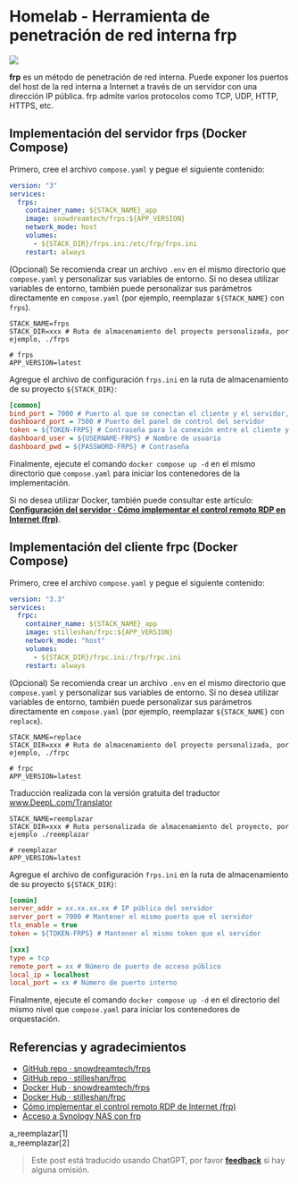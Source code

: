 # Homelab - Herramienta de penetración de red interna frp

![](https://wiki-media-1253965369.cos.ap-guangzhou.myqcloud.com/img/20230304195137.png)

**frp** es un método de penetración de red interna. Puede exponer los puertos del host de la red interna a Internet a través de un servidor con una dirección IP pública. frp admite varios protocolos como TCP, UDP, HTTP, HTTPS, etc.

## Implementación del servidor frps (Docker Compose)

Primero, cree el archivo `compose.yaml` y pegue el siguiente contenido:

```yaml title="compose.yaml"
version: "3"
services:
  frps:
    container_name: ${STACK_NAME}_app
    image: snowdreamtech/frps:${APP_VERSION}
    network_mode: host
    volumes:
      - ${STACK_DIR}/frps.ini:/etc/frp/frps.ini
    restart: always
```

(Opcional) Se recomienda crear un archivo `.env` en el mismo directorio que `compose.yaml` y personalizar sus variables de entorno. Si no desea utilizar variables de entorno, también puede personalizar sus parámetros directamente en `compose.yaml` (por ejemplo, reemplazar `${STACK_NAME}` con `frps`).

```dotenv title=".env"
STACK_NAME=frps
STACK_DIR=xxx # Ruta de almacenamiento del proyecto personalizada, por ejemplo, ./frps

# frps
APP_VERSION=latest
```

Agregue el archivo de configuración `frps.ini` en la ruta de almacenamiento de su proyecto `${STACK_DIR}`:

```ini title="frps.ini"
[common]
bind_port = 7000 # Puerto al que se conectan el cliente y el servidor, se utilizará al configurar el cliente más adelante.
dashboard_port = 7500 # Puerto del panel de control del servidor
token = ${TOKEN-FRPS} # Contraseña para la conexión entre el cliente y el servidor, establezca la suya.
dashboard_user = ${USERNAME-FRPS} # Nombre de usuario
dashboard_pwd = ${PASSWORD-FRPS} # Contraseña
```

Finalmente, ejecute el comando `docker compose up -d` en el mismo directorio que `compose.yaml` para iniciar los contenedores de la implementación.

Si no desea utilizar Docker, también puede consultar este artículo: [**Configuración del servidor · Cómo implementar el control remoto RDP en Internet (frp)**](https://wiki-power.com/es/%E5%A6%82%E4%BD%95%E5%AE%9E%E7%8E%B0%E5%A4%96%E7%BD%91RDP%E8%BF%9C%E6%8E%A7%EF%BC%88frp%EF%BC%89#_2).

## Implementación del cliente frpc (Docker Compose)

Primero, cree el archivo `compose.yaml` y pegue el siguiente contenido:

```yaml title="compose.yaml"
version: "3.3"
services:
  frpc:
    container_name: ${STACK_NAME}_app
    image: stilleshan/frpc:${APP_VERSION}
    network_mode: "host"
    volumes:
      - ${STACK_DIR}/frpc.ini:/frp/frpc.ini
    restart: always
```

(Opcional) Se recomienda crear un archivo `.env` en el mismo directorio que `compose.yaml` y personalizar sus variables de entorno. Si no desea utilizar variables de entorno, también puede personalizar sus parámetros directamente en `compose.yaml` (por ejemplo, reemplazar `${STACK_NAME}` con `replace`).

```dotenv
STACK_NAME=replace
STACK_DIR=xxx # Ruta de almacenamiento del proyecto personalizada, por ejemplo, ./frpc

# frpc
APP_VERSION=latest
```

Traducción realizada con la versión gratuita del traductor www.DeepL.com/Translator

```dotenv title=".env"
STACK_NAME=reemplazar
STACK_DIR=xxx # Ruta personalizada de almacenamiento del proyecto, por ejemplo ./reemplazar

# reemplazar
APP_VERSION=latest
```

Agregue el archivo de configuración `frps.ini` en la ruta de almacenamiento de su proyecto `${STACK_DIR}`:

```ini title="frpc.ini"
[común]
server_addr = xx.xx.xx.xx # IP pública del servidor
server_port = 7000 # Mantener el mismo puerto que el servidor
tls_enable = true
token = ${TOKEN-FRPS} # Mantener el mismo token que el servidor

[xxx]
type = tcp
remote_port = xx # Número de puerto de acceso público
local_ip = localhost
local_port = xx # Número de puerto interno
```

Finalmente, ejecute el comando `docker compose up -d` en el directorio del mismo nivel que `compose.yaml` para iniciar los contenedores de orquestación.

## Referencias y agradecimientos

- [GitHub repo · snowdreamtech/frps](https://github.com/snowdreamtech/frp)
- [GitHub repo · stilleshan/frpc
  ](https://github.com/stilleshan/frpc)
- [Docker Hub · snowdreamtech/frps](https://hub.docker.com/r/snowdreamtech/frps)
- [Docker Hub · stilleshan/frpc](https://hub.docker.com/r/stilleshan/frpc)
- [Cómo implementar el control remoto RDP de Internet (frp)](https://wiki-power.com/es/%E5%A6%82%E4%BD%95%E5%AE%9E%E7%8E%B0%E5%A4%96%E7%BD%91RDP%E8%BF%9C%E6%8E%A7%EF%BC%88frp%EF%BC%89/)
- [Acceso a Synology NAS con frp](https://wiki-power.com/es/%E4%BD%BF%E7%94%A8frp%E8%AE%BF%E9%97%AE%E7%BE%A4%E6%99%96NAS/) 

a_reemplazar[1]  
a_reemplazar[2]

> Este post está traducido usando ChatGPT, por favor [**feedback**](https://github.com/linyuxuanlin/Wiki_MkDocs/issues/new) si hay alguna omisión.